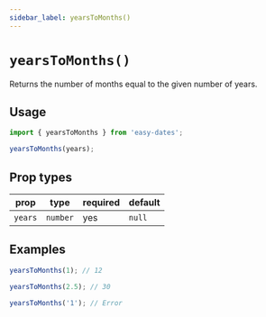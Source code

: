 ```yaml
---
sidebar_label: yearsToMonths()
---
```


# `yearsToMonths()`
Returns the number of months equal to the given number of years.

## Usage
```javascript
import { yearsToMonths } from 'easy-dates';

yearsToMonths(years);
```

## Prop types

| prop    | type     | required | default  |
|---------|----------|----------|----------|
| `years` | `number` | yes      | `null`   |

## Examples
```javascript
yearsToMonths(1); // 12
```

```javascript
yearsToMonths(2.5); // 30
```

```javascript
yearsToMonths('1'); // Error
```